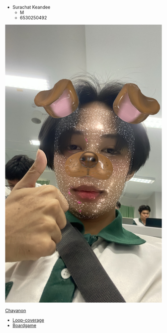 - Surachat Keandee
  - M
  - 6530250492

![Alt text](123.JPG)

<a href="https://plantzaza.github.io/">Chayanon</a>

- [Loop-coverage](https://srchx.github.io/loop-coverage)
- [Boardgame](https://srchx.github.io/board-game)

